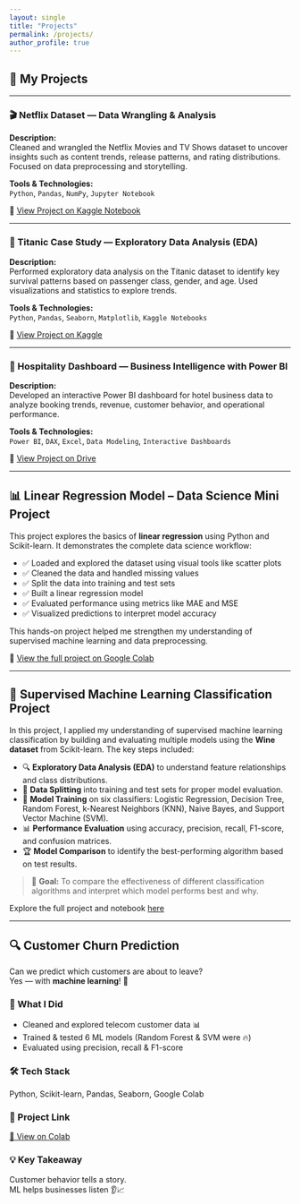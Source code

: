 ```yaml
---
layout: single
title: "Projects"
permalink: /projects/
author_profile: true
---
```


## 🚀 My Projects

---

### 🎬 Netflix Dataset — Data Wrangling & Analysis 
<!-- ![Netflix Project](assets/images/netflix.jpeg)-->
**Description:**  
Cleaned and wrangled the Netflix Movies and TV Shows dataset to uncover insights such as content trends, release patterns, and rating distributions. Focused on data preprocessing and storytelling.

**Tools & Technologies:**  
`Python`, `Pandas`, `NumPy`, `Jupyter Notebook`

🔗 [View Project on Kaggle Notebook](https://www.kaggle.com/code/jedidahwavinya/netflix-figures)

---

### 🚢 Titanic Case Study — Exploratory Data Analysis (EDA)
<!-- ![Titanic EDA](assets/images/titanic.jpeg)-->
**Description:**  
Performed exploratory data analysis on the Titanic dataset to identify key survival patterns based on passenger class, gender, and age. Used visualizations and statistics to explore trends.

**Tools & Technologies:**  
`Python`, `Pandas`, `Seaborn`, `Matplotlib`, `Kaggle Notebooks`

🔗 [View Project on Kaggle](https://www.kaggle.com/code/jedidahwavinya/titanic-case-studyeda)

---

### 🏨 Hospitality Dashboard — Business Intelligence with Power BI
<!-- ![Power BI Dashboard](assets/images/hotels.jpeg)-->
**Description:**  
Developed an interactive Power BI dashboard for hotel business data to analyze booking trends, revenue, customer behavior, and operational performance.

**Tools & Technologies:**  
`Power BI`, `DAX`, `Excel`, `Data Modeling`, `Interactive Dashboards`

🔗 [View Project on Drive](https://drive.google.com/file/d/1U7hRPGJVLRrHJ1Wx5tkd4o9P5e1FIXva/view?usp=sharing)

---
## 📊 Linear Regression Model – Data Science Mini Project

This project explores the basics of **linear regression** using Python and Scikit-learn. It demonstrates the complete data science workflow:

- ✅ Loaded and explored the dataset using visual tools like scatter plots  
- ✅ Cleaned the data and handled missing values  
- ✅ Split the data into training and test sets  
- ✅ Built a linear regression model  
- ✅ Evaluated performance using metrics like MAE and MSE  
- ✅ Visualized predictions to interpret model accuracy

This hands-on project helped me strengthen my understanding of supervised machine learning and data preprocessing.

🔗 [View the full project on Google Colab](https://colab.research.google.com/drive/11NbsIoB2ro_nXrwWt6RF2ACv-FZ8aPml?usp=sharing)

---
## 🧠 Supervised Machine Learning Classification Project

In this project, I applied my understanding of supervised machine learning classification by building and evaluating multiple models using the **Wine dataset** from Scikit-learn. The key steps included:

- 🔍 **Exploratory Data Analysis (EDA)** to understand feature relationships and class distributions.
- 🧪 **Data Splitting** into training and test sets for proper model evaluation.
- 🤖 **Model Training** on six classifiers: Logistic Regression, Decision Tree, Random Forest, k-Nearest Neighbors (KNN), Naive Bayes, and Support Vector Machine (SVM).
- 📊 **Performance Evaluation** using accuracy, precision, recall, F1-score, and confusion matrices.
- 🏆 **Model Comparison** to identify the best-performing algorithm based on test results.

> 📌 **Goal:** To compare the effectiveness of different classification algorithms and interpret which model performs best and why.

Explore the full project and notebook [here](https://colab.research.google.com/drive/1MW8CyaOXY-e2IAqLv1cNeHTXcB3DmLNS?usp=sharing)

---
## 🔍 Customer Churn Prediction

Can we predict which customers are about to leave?  
Yes — with **machine learning**! 🤖

### 🚀 What I Did
- Cleaned and explored telecom customer data 📊  
- Trained & tested 6 ML models (Random Forest & SVM were 🔥)  
- Evaluated using precision, recall & F1-score

### 🛠 Tech Stack
Python, Scikit-learn, Pandas, Seaborn, Google Colab

### 📎 Project Link
[🔗 View on Colab](https://colab.research.google.com/drive/1-GBa-LyjiyOL1Xc2kOnDyxEu0Kttz8uL?usp=sharing)

### 💡 Key Takeaway
Customer behavior tells a story.  
ML helps businesses listen 👂📈

